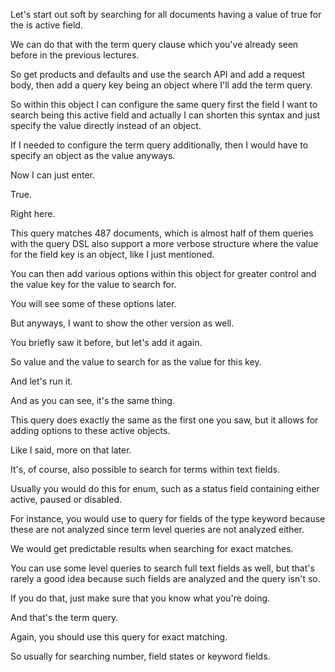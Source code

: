 Let's start out soft by searching for all documents having a value of true for the is active field.

We can do that with the term query clause which you've already seen before in the previous lectures.

So get products and defaults and use the search API and add a request body, then add a query key being an object where I'll add the term query.

So within this object I can configure the same query first the field I want to search being this active field and actually I can shorten this syntax and just specify the value directly instead of an object.

If I needed to configure the term query additionally, then I would have to specify an object as the value anyways.

Now I can just enter.

True.

Right here.

This query matches 487 documents, which is almost half of them queries with the query DSL also support a more verbose structure where the value for the field key is an object, like I just mentioned.

You can then add various options within this object for greater control and the value key for the value to search for.

You will see some of these options later.

But anyways, I want to show the other version as well.

You briefly saw it before, but let's add it again.

So value and the value to search for as the value for this key.

And let's run it.

And as you can see, it's the same thing.

This query does exactly the same as the first one you saw, but it allows for adding options to these active objects.

Like I said, more on that later.

It's, of course, also possible to search for terms within text fields.

Usually you would do this for enum, such as a status field containing either active, paused or disabled.

For instance, you would use to query for fields of the type keyword because these are not analyzed since term level queries are not analyzed either.

We would get predictable results when searching for exact matches.

You can use some level queries to search full text fields as well, but that's rarely a good idea because such fields are analyzed and the query isn't so.

If you do that, just make sure that you know what you're doing.

And that's the term query.

Again, you should use this query for exact matching.

So usually for searching number, field states or keyword fields.

